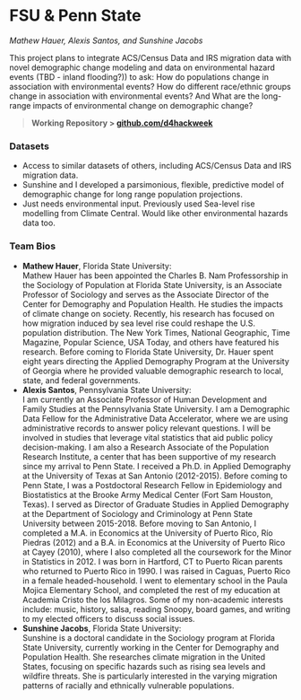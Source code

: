 # FSU & Penn State

*Mathew Hauer, Alexis Santos, and Sunshine Jacobs*

This project plans to integrate ACS/Census Data and IRS migration data with novel demographic change modeling and data on environmental hazard events (TBD - inland flooding?)) to ask: How do populations change in association with environmental events? How do different race/ethnic groups change in association with environmental events? And What are the long-range impacts of environmental change on demographic change?

> **Working Repository \> [github.com/d4hackweek](https://github.com/d4hackweek)**

### Datasets

-   Access to similar datasets of others, including ACS/Census Data and IRS migration data.
-   Sunshine and I developed a parsimonious, flexible, predictive model of demographic change for long range population projections.
-   Just needs environmental input. Previously used Sea-level rise modelling from Climate Central. Would like other environmental hazards data too.

### Team Bios

-   **Mathew Hauer**, Florida State University:\
    Mathew Hauer has been appointed the Charles B. Nam Professorship in the Sociology of Population at Florida State University, is an Associate Professor of Sociology and serves as the Associate Director of the Center for Demography and Population Health. He studies the impacts of climate change on society. Recently, his research has focused on how migration induced by sea level rise could reshape the U.S. population distribution. The New York Times, National Geographic, Time Magazine, Popular Science, USA Today, and others have featured his research. Before coming to Florida State University, Dr. Hauer spent eight years directing the Applied Demography Program at the University of Georgia where he provided valuable demographic research to local, state, and federal governments.
-   **Alexis Santos**, Pennsylvania State University:\
    I am currently an Associate Professor of Human Development and Family Studies at the Pennsylvania State University. I am a Demographic Data Fellow for the Administrative Data Accelerator, where we are using administrative records to answer policy relevant questions. I will be involved in studies that leverage vital statistics that aid public policy decision-making. I am also a Research Associate of the Population Research Institute, a center that has been supportive of my research since my arrival to Penn State. I received a Ph.D. in Applied Demography at the University of Texas at San Antonio (2012-2015). Before coming to Penn State, I was a Postdoctoral Research Fellow in Epidemiology and Biostatistics at the Brooke Army Medical Center (Fort Sam Houston, Texas). I served as Director of Graduate Studies in Applied Demography at the Department of Sociology and Criminology at Penn State University between 2015-2018. Before moving to San Antonio, I completed a M.A. in Economics at the University of Puerto Rico, Río Piedras (2012) and a B.A. in Economics at the University of Puerto Rico at Cayey (2010), where I also completed all the coursework for the Minor in Statistics in 2012. I was born in Hartford, CT to Puerto Rican parents who returned to Puerto Rico in 1990. I was raised in Caguas, Puerto Rico in a female headed-household. I went to elementary school in the Paula Mojica Elementary School, and completed the rest of my education at Academia Cristo the los Milagros. Some of my non-academic interests include: music, history, salsa, reading Snoopy, board games, and writing to my elected officers to discuss social issues.
-   **Sunshine Jacobs**, Florida State University:\
    Sunshine is a doctoral candidate in the Sociology program at Florida State University, currently working in the Center for Demography and Population Health. She researches climate migration in the United States, focusing on specific hazards such as rising sea levels and wildfire threats. She is particularly interested in the varying migration patterns of racially and ethnically vulnerable populations.
